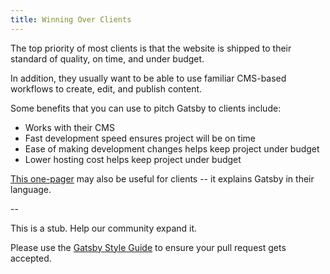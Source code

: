 ```yaml
---
title: Winning Over Clients
---
```


The top priority of most clients is that the website is shipped to their standard of quality, on time, and under budget.

In addition, they usually want to be able to use familiar CMS-based workflows to create, edit, and publish content.

Some benefits that you can use to pitch Gatsby to clients include:

- Works with their CMS
- Fast development speed ensures project will be on time
- Ease of making development changes helps keep project under budget
- Lower hosting cost helps keep project under budget

[This one-pager](https://www.gatsbyjs.org/gatsby-one-pager.pdf) may also be useful for clients -- it explains Gatsby in their language.

--

This is a stub. Help our community expand it.

Please use the [Gatsby Style Guide](/contributing/gatsby-style-guide/) to ensure your
pull request gets accepted.
